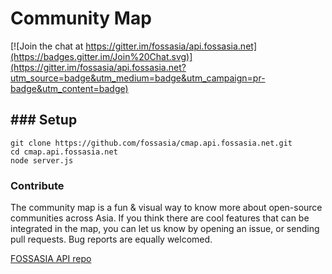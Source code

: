 Community Map
=============

[![Join the chat at https://gitter.im/fossasia/api.fossasia.net](https://badges.gitter.im/Join%20Chat.svg)](https://gitter.im/fossasia/api.fossasia.net?utm_source=badge&utm_medium=badge&utm_campaign=pr-badge&utm_content=badge)

### Setup
-----

```
git clone https://github.com/fossasia/cmap.api.fossasia.net.git
cd cmap.api.fossasia.net
node server.js
```

### Contribute

The community map is a fun & visual way to know more about open-source communities across Asia. If you think there are cool features that can be integrated in the map, you can let us know by opening an issue, or sending pull requests. Bug reports are equally welcomed.

[FOSSASIA API repo](https://github.com/fossasia/api.fossasia.net)
